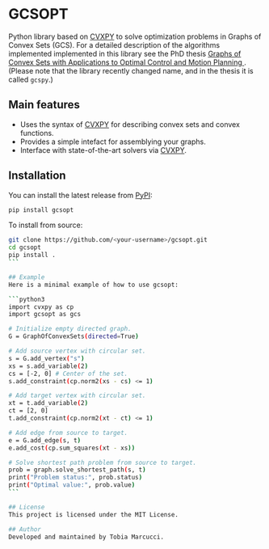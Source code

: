 # GCSOPT

Python library based on [CVXPY](https://www.cvxpy.org) to solve optimization problems in Graphs of Convex Sets (GCS).
For a detailed description of the algorithms implemented implemented in this library see the PhD thesis [Graphs of Convex Sets with Applications to Optimal Control and Motion Planning
](https://dspace.mit.edu/handle/1721.1/156598?show=full).
(Please note that the library recently changed name, and in the thesis it is called `gcspy`.)

## Main features

- Uses the syntax of [CVXPY](https://www.cvxpy.org) for describing convex sets and convex functions.
- Provides a simple intefact for assemblying your graphs.
- Interface with state-of-the-art solvers via [CVXPY](https://www.cvxpy.org/).

## Installation

You can install the latest release from [PyPI](https://pypi.org/project/gcsopt/):
```bash
pip install gcsopt
```

To install from source:
````bash
git clone https://github.com/<your-username>/gcsopt.git
cd gcsopt
pip install .
```

## Example
Here is a minimal example of how to use gcsopt:

```python3
import cvxpy as cp
import gcsopt as gcs

# Initialize empty directed graph.
G = GraphOfConvexSets(directed=True)

# Add source vertex with circular set.
s = G.add_vertex("s")
xs = s.add_variable(2)
cs = [-2, 0] # Center of the set.
s.add_constraint(cp.norm2(xs - cs) <= 1)

# Add target vertex with circular set.
xt = t.add_variable(2)
ct = [2, 0]
t.add_constraint(cp.norm2(xt - ct) <= 1)

# Add edge from source to target.
e = G.add_edge(s, t)
e.add_cost(cp.sum_squares(xt - xs))

# Solve shortest path problem from source to target.
prob = graph.solve_shortest_path(s, t)
print("Problem status:", prob.status)
print("Optimal value:", prob.value)
```

## License
This project is licensed under the MIT License.

## Author
Developed and maintained by Tobia Marcucci.
